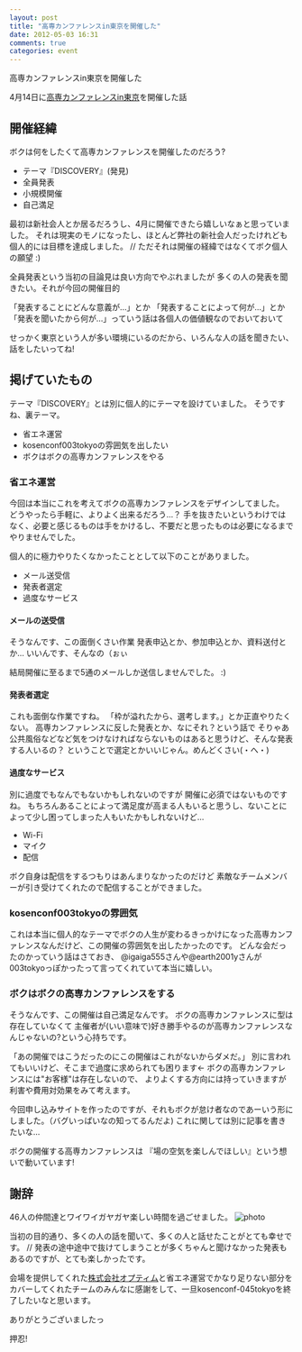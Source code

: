 ```yaml
---
layout: post
title: "高専カンファレンスin東京を開催した"
date: 2012-05-03 16:31
comments: true
categories: event
---
```

高専カンファレンスin東京を開催した

4月14日に[高専カンファレンスin東京](http://kc045tokyo.heroku.com)を開催した話

## 開催経緯
ボクは何をしたくて高専カンファレンスを開催したのだろう?

+ テーマ『DISCOVERY』(発見)
+ 全員発表
+ 小規模開催
+ 自己満足

最初は新社会人とか居るだろうし、4月に開催できたら嬉しいなぁと思っていました。
それは現実のモノになったし、ほとんど弊社の新社会人だったけれども個人的には目標を達成しました。
// ただそれは開催の経緯ではなくてボク個人の願望 :)

全員発表という当初の目論見は良い方向でやぶれましたが
多くの人の発表を聞きたい。それが今回の開催目的

「発表することにどんな意義が…」とか
「発表することによって何が…」とか
「発表を聞いたから何が…」っていう話は各個人の価値観なのでおいておいて

せっかく東京という人が多い環境にいるのだから、いろんな人の話を聞きたい、話をしたいってね!


## 掲げていたもの
テーマ『DISCOVERY』とは別に個人的にテーマを設けていました。
そうですね、裏テーマ。

+ 省エネ運営
+ kosenconf003tokyoの雰囲気を出したい
+ ボクはボクの高専カンファレンスをやる

### 省エネ運営
今回は本当にこれを考えてボクの高専カンファレンスをデザインしてました。
どうやったら手軽に、よりよく出来るだろう…？
手を抜きたいというわけではなく、必要と感じるものは手をかけるし、不要だと思ったものは必要になるまでやりませんでした。

個人的に極力やりたくなかったこととして以下のことがありました。

+ メール送受信
+ 発表者選定
+ 過度なサービス

#### メールの送受信
そうなんです、この面倒くさい作業
発表申込とか、参加申込とか、資料送付とか…
いいんです、そんなの（ぉぃ

結局開催に至るまで5通のメールしか送信しませんでした。 :)

#### 発表者選定
これも面倒な作業ですね。
「枠が溢れたから、選考します。」とか正直やりたくない。
高専カンファレンスに反した発表とか、なにそれ？という話で
そりゃあ公共風俗などなど気をつけなければならないものはあると思うけど、そんな発表する人いるの？
ということで選定とかいいじゃん。めんどくさい(・へ・)

#### 過度なサービス
別に過度でもなんでもないかもしれないのですが
開催に必須ではないものですね。
もちろんあることによって満足度が高まる人もいると思うし、ないことによって少し困ってしまった人もいたかもしれないけど…

+ Wi-Fi
+ マイク
+ 配信

ボク自身は配信をするつもりはあんまりなかったのだけど
素敵なチームメンバーが引き受けてくれたので配信することができました。

### kosenconf003tokyoの雰囲気
これは本当に個人的なテーマでボクの人生が変わるきっかけになった高専カンファレンスなんだけど、この開催の雰囲気を出したかったのです。
どんな会だったのかっていう話はさておき、
@igaiga555さんや@earth2001yさんが003tokyoっぽかったって言ってくれていて本当に嬉しい。

### ボクはボクの高専カンファレンスをする
そうなんです、この開催は自己満足なんです。
ボクの高専カンファレンスに型は存在していなくて
主催者が(いい意味で)好き勝手やるのが高専カンファレンスなんじゃないの?という心持ちです。

「あの開催ではこうだったのにこの開催はこれがないからダメだ。」
別に言われてもいいけど、そこまで過度に求められても困ります←
ボクの高専カンファレンスには"お客様"は存在しないので、
よりよくする方向には持っていきますが利害や費用対効果をみて考えます。

今回申し込みサイトを作ったのですが、それもボクが怠け者なのであーいう形にしました。（バグいっぱいなの知ってるんだよ)
これに関しては別に記事を書きたいな…

ボクの開催する高専カンファレンスは
『場の空気を楽しんでほしい』という想いで動いています!

## 謝辞
46人の仲間達とワイワイガヤガヤ楽しい時間を過ごせました。
![photo](http://farm8.staticflickr.com/7266/7080101361_d1ee23bf65_c.jpg)



当初の目的通り、多くの人の話を聞いて、多くの人と話せたことがとても幸せです。
// 発表の途中途中で抜けてしまうことが多くちゃんと聞けなかった発表もあるのですが、とても楽しかったです。

会場を提供してくれた[株式会社オプティム](http://optim.co.jp)と省エネ運営でかなり足りない部分をカバーしてくれたチームのみんなに感謝をして、一旦kosenconf-045tokyoを終了したいなと思います。

ありがとうございましたっ

押忍!
